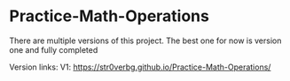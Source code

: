 # Practice-Math-Operations
There are multiple versions of this project. The best one for now is version one and fully completed

Version links:
V1: https://str0verbg.github.io/Practice-Math-Operations/
